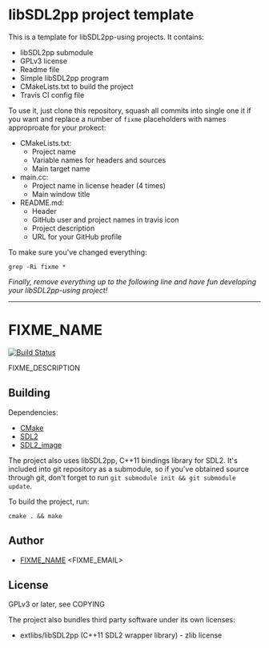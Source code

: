 # libSDL2pp project template

This is a template for libSDL2pp-using projects. It contains:

* libSDL2pp submodule
* GPLv3 license
* Readme file
* Simple libSDL2pp program
* CMakeLists.txt to build the project
* Travis CI config file

To use it, just clone this repository, squash all commits into
single one it if you want and replace a number of ```fixme```
placeholders with names approproate for your prokect:

* CMakeLists.txt:
  * Project name
  * Variable names for headers and sources
  * Main target name
* main.cc:
  * Project name in license header (4 times)
  * Main window title
* README.md:
  * Header
  * GitHub user and project names in travis icon
  * Project description
  * URL for your GitHub profile

To make sure you've changed everything:

```
grep -Ri fixme *
```

*Finally, remove everything up to the following line and have fun developing your libSDL2pp-using project!*

---

# FIXME_NAME

[![Build Status](https://travis-ci.org/FIXME_USER/FIXME_PROJECT.svg?branch=master)](https://travis-ci.org/FIXME_USER/FIXME_PROJECT)

FIXME_DESCRIPTION

## Building

Dependencies:

* [CMake](http://www.cmake.org/)
* [SDL2](http://libsdl.org/)
* [SDL2_image](https://www.libsdl.org/projects/SDL_image/)

The project also uses libSDL2pp, C++11 bindings library for SDL2.
It's included into git repository as a submodule, so if you've
obtained source through git, don't forget to run ```git submodule
init && git submodule update```.

To build the project, run:

```
cmake . && make
```

## Author

* [FIXME_NAME](https://github.com/FIXME_USER) <FIXME_EMAIL>

## License

GPLv3 or later, see COPYING

The project also bundles third party software under its own licenses:

* extlibs/libSDL2pp (C++11 SDL2 wrapper library) - zlib license
